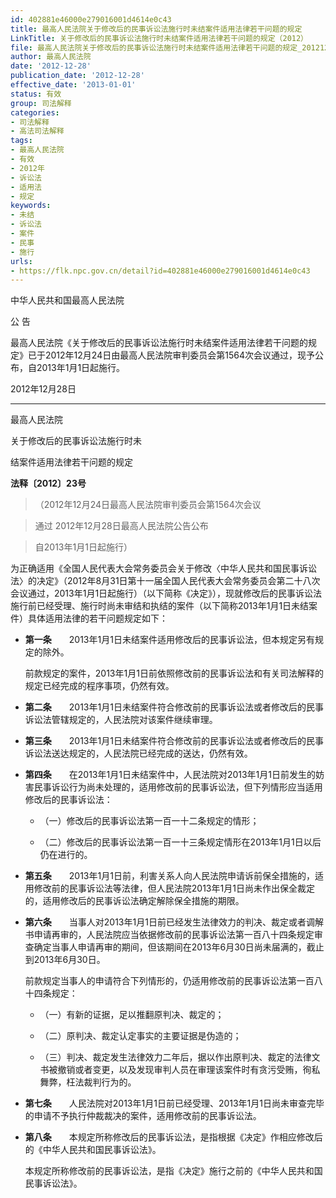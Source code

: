 ```yaml
---
id: 402881e46000e279016001d4614e0c43
title: 最高人民法院关于修改后的民事诉讼法施行时未结案件适用法律若干问题的规定
LinkTitle: 关于修改后的民事诉讼法施行时未结案件适用法律若干问题的规定（2012）
file: 最高人民法院关于修改后的民事诉讼法施行时未结案件适用法律若干问题的规定_20121228_402881e46000e279016001d4614e0c43.docx
author: 最高人民法院
date: '2012-12-28'
publication_date: '2012-12-28'
effective_date: '2013-01-01'
status: 有效
group: 司法解释
categories:
- 司法解释
- 高法司法解释
tags:
- 最高人民法院
- 有效
- 2012年
- 诉讼法
- 适用法
- 规定
keywords:
- 未结
- 诉讼法
- 案件
- 民事
- 施行
urls:
- https://flk.npc.gov.cn/detail?id=402881e46000e279016001d4614e0c43
---
```


中华人民共和国最高人民法院

公 告

最高人民法院《关于修改后的民事诉讼法施行时未结案件适用法律若干问题的规定》已于2012年12月24日由最高人民法院审判委员会第1564次会议通过，现予公布，自2013年1月1日起施行。

2012年12月28日

---

最高人民法院

关于修改后的民事诉讼法施行时未

结案件适用法律若干问题的规定

**法释〔2012〕23号**

> （2012年12月24日最高人民法院审判委员会第1564次会议

> 通过 2012年12月28日最高人民法院公告公布

> 自2013年1月1日起施行）

为正确适用《全国人民代表大会常务委员会关于修改〈中华人民共和国民事诉讼法〉的决定》（2012年8月31日第十一届全国人民代表大会常务委员会第二十八次会议通过，2013年1月1日起施行）（以下简称《决定》），现就修改后的民事诉讼法施行前已经受理、施行时尚未审结和执结的案件（以下简称2013年1月1日未结案件）具体适用法律的若干问题规定如下：

- **第一条**　　2013年1月1日未结案件适用修改后的民事诉讼法，但本规定另有规定的除外。

  前款规定的案件，2013年1月1日前依照修改前的民事诉讼法和有关司法解释的规定已经完成的程序事项，仍然有效。

- **第二条**　　2013年1月1日未结案件符合修改前的民事诉讼法或者修改后的民事诉讼法管辖规定的，人民法院对该案件继续审理。

- **第三条**　　2013年1月1日未结案件符合修改前的民事诉讼法或者修改后的民事诉讼法送达规定的，人民法院已经完成的送达，仍然有效。

- **第四条**　　在2013年1月1日未结案件中，人民法院对2013年1月1日前发生的妨害民事诉讼行为尚未处理的，适用修改前的民事诉讼法，但下列情形应当适用修改后的民事诉讼法：

  - （一）修改后的民事诉讼法第一百一十二条规定的情形；

  - （二）修改后的民事诉讼法第一百一十三条规定情形在2013年1月1日以后仍在进行的。

- **第五条**　　2013年1月1日前，利害关系人向人民法院申请诉前保全措施的，适用修改前的民事诉讼法等法律，但人民法院2013年1月1日尚未作出保全裁定的，适用修改后的民事诉讼法确定解除保全措施的期限。

- **第六条**　　当事人对2013年1月1日前已经发生法律效力的判决、裁定或者调解书申请再审的，人民法院应当依据修改前的民事诉讼法第一百八十四条规定审查确定当事人申请再审的期间，但该期间在2013年6月30日尚未届满的，截止到2013年6月30日。

  前款规定当事人的申请符合下列情形的，仍适用修改前的民事诉讼法第一百八十四条规定：

  - （一）有新的证据，足以推翻原判决、裁定的；

  - （二）原判决、裁定认定事实的主要证据是伪造的；

  - （三）判决、裁定发生法律效力二年后，据以作出原判决、裁定的法律文书被撤销或者变更，以及发现审判人员在审理该案件时有贪污受贿，徇私舞弊，枉法裁判行为的。

- **第七条**　　人民法院对2013年1月1日前已经受理、2013年1月1日尚未审查完毕的申请不予执行仲裁裁决的案件，适用修改前的民事诉讼法。

- **第八条**　　本规定所称修改后的民事诉讼法，是指根据《决定》作相应修改后的《中华人民共和国民事诉讼法》。

  本规定所称修改前的民事诉讼法，是指《决定》施行之前的《中华人民共和国民事诉讼法》。
